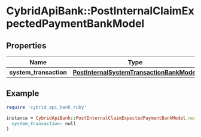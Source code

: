 # CybridApiBank::PostInternalClaimExpectedPaymentBankModel

## Properties

| Name | Type | Description | Notes |
| ---- | ---- | ----------- | ----- |
| **system_transaction** | [**PostInternalSystemTransactionBankModel**](PostInternalSystemTransactionBankModel.md) |  |  |

## Example

```ruby
require 'cybrid_api_bank_ruby'

instance = CybridApiBank::PostInternalClaimExpectedPaymentBankModel.new(
  system_transaction: null
)
```

